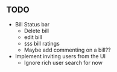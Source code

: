 ## TODO

- Bill Status bar
  - Delete bill
  - edit bill
  - `$$$` bill ratings
  - Maybe add commenting on a bill??
- Implement inviting users from the UI
  - Ignore rich user search for now
